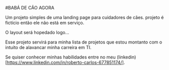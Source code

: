 #BABÁ DE CÃO AGORA

Um projeto simples de uma landing page para cuidadores de cães. projeto é fictício então ele não está em serviço.

O layout será hopedado logo...

Esse projeto servirá para minha lista de projetos que estou montanto com o intuito de alavancar minha carreira em TI.

Se quiser conhecer minhas habilidades entre no meu (linkedin)[https://www.linkedin.com/in/roberto-carlos-677851174/].